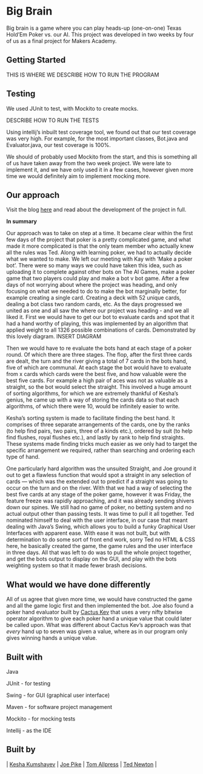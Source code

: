 # Big Brain

Big brain is a game where you can play heads-up (one-on-one) Texas Hold’Em Poker vs. our AI. This project was developed in two weeks by four of us as a final project for Makers Academy.

## Getting Started

THIS IS WHERE WE DESCRIBE HOW TO RUN THE PROGRAM

## Testing

We used JUnit to test, with Mockito to create mocks.

DESCRIBE HOW TO RUN THE TESTS

Using intellij’s inbuilt test coverage tool, we found out that our test coverage was very high. For example, for the most important classes, Bot.java and Evaluator.java, our test coverage is 100%.

We should of probably used Mockito from the start, and this is something all of us have taken away from the two week project. We were late to implement it, and we have only used it in a few cases, however given more time we would definitely aim to implement mocking more.

## Our approach

Visit the blog [here](https://pokerprogressioninjava.wordpress.com/) and read about the development of the project in full.

**In summary**

Our approach was to take on step at a time. It became clear within the first few days of the project that poker is a pretty complicated game, and what made it more complicated is that the only team member who actually knew all the rules was Ted.
Along with learning poker, we had to actually decide what we wanted to make. We left our meeting with Kay with ‘Make a poker bot’. There were so many ways we could have taken this idea, such as uploading it to complete against other bots on The AI Games, make a poker game that two players could play and make a bot v bot game.
After a few days of not worrying about where the project was heading, and only focusing on what we needed to do to make the bot marginally better, for example creating a single card. Creating a deck with 52 unique cards, dealing a bot class two random cards, etc. As the days progressed we united as one and all saw the where our project was heading - and we all liked it.
First we would have to get our bot to evaluate cards and spot that it had a hand worthy of playing, this was implemented by an algorithm that applied weight to all 1326 possible combinations of cards. Demonstrated by this lovely diagram.
INSERT DIAGRAM

Then we would have to re evaluate the bots hand at each stage of a poker round.
Of which there are three stages. The flop, after the first three cards are dealt, the turn and the river giving a total of 7 cards in the bots hand, five of which are communal.
At each stage the bot would have to evaluate from x cards which cards were the best five, and how valuable were the best five cards. For example a high pair of aces was not as valuable as a straight, so the bot would select the straight.
This involved a huge amount of sorting algorithms, for which we are extremely thankful of Kesha’s genius, he came up with a way of storing the cards data so that each algorithms, of which there were 10, would be infinitely easier to write.

Kesha’s sorting system is made to facilitate finding the best hand. It comprises of three separate arrangements of the cards, one by the ranks (to help find pairs, two pairs, three of a kinds etc.), ordered by suit (to help find flushes, royal flushes etc.), and lastly by rank to help find straights. These systems made finding tricks much easier as we only had to target the specific arrangement we required, rather than searching and ordering each type of hand.

One particularly hard algorithm was the unsuited Straight, and Joe ground it out to get a flawless function that would spot a straight in any selection of cards — which was the extended out to predict if a straight was going to occur on the turn and on the river.
With that we had a way of selecting the best five cards at any stage of the poker game, however it was Friday, the feature freeze was rapidly approaching, and it was already sending shivers down our spines.
We still had no game of poker, no betting system and no actual output other than passing tests. It was time to pull it all together. Ted nominated himself to deal with the user interface, in our case that meant dealing with Java’s Swing, which allows you to build a funky Graphical User Interfaces with apparent ease. With ease it was not built, but with determination to do some sort of front end work, sorry Ted no HTML & CSS here, he basically created the game, the game rules and the user interface in three days.
All that was left to do was to pull the whole project together, and get the bots output to display on the GUI, and play with the bots weighting system so that it made fewer brash decisions.

## What would we have done differently

All of us agree that given more time, we would have constructed the game and all the game logic first and then implemented the bot. Joe also found a poker hand evaluator built by [Cactus Kev](http://suffe.cool/poker/evaluator.html) that uses a very nifty bitwise operator algorithm to give each poker hand a unique value that could later be called upon. What was different about Cactus Kev’s approach was that *every* hand up to seven was given a value, where as in our program only gives winning hands a unique value.

## Built with

Java

JUnit - for testing

Swing - for GUI (graphical user interface)

Maven - for software project management

Mockito - for mocking tests

Intellij - as the IDE

## Built by

| [Kesha Kumshayev](https://github.com/ikumsh) | [Joe Pike](https://github.com/joepike) | [Tom Allpress](https://github.com/tallpress) | [Ted Newton](https://github.com/newtdogg) |
